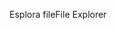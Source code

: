 <span data-ttu-id="62a64-101">Esplora file</span><span class="sxs-lookup"><span data-stu-id="62a64-101">File Explorer</span></span>